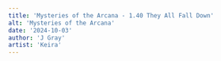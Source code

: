 ```yaml
---
title: 'Mysteries of the Arcana - 1.40 They All Fall Down'
alt: 'Mysteries of the Arcana'
date: '2024-10-03'
author: 'J Gray'
artist: 'Keira'
---
```


